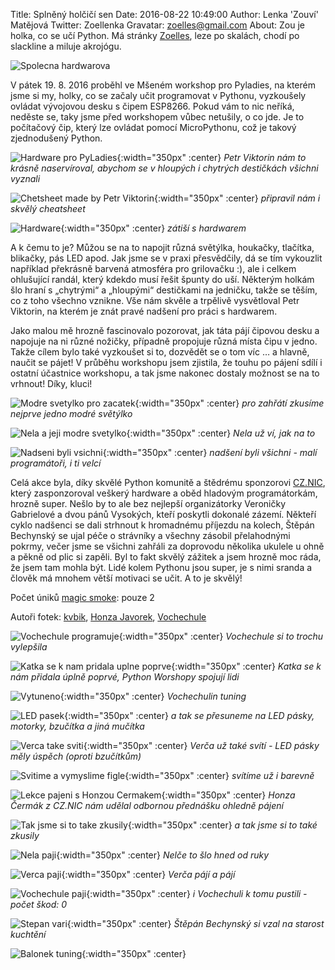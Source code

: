 Title: Splněný holčičí sen
Date: 2016-08-22 10:49:00
Author: Lenka 'Zouví' Matějová
Twitter: Zoellenka
Gravatar: zoelles@gmail.com
About: Zou je holka, co se učí Python. Má stránky [Zoelles](http://zoelles.tumblr.com/), leze po skalách, chodí po slackline a miluje akrojógu.

![Spolecna hardwarova]({filename}/images/img_4184-min.jpg)

V pátek 19. 8. 2016 proběhl ve Mšeném workshop pro Pyladies, na kterém jsme si my, holky, co se začaly učit programovat v Pythonu, vyzkoušely ovládat vývojovou desku s čipem ESP8266. Pokud vám to nic neříká, neděste se, taky jsme před workshopem vůbec netušily, o co jde. Je to počítačový čip, který lze ovládat pomocí MicroPythonu, což je takový zjednodušený Python. 

![Hardware pro PyLadies]({filename}/images/img_1186-min.jpg){:width="350px" :center}
*Petr Viktorin nám to krásně naservíroval, abychom se v hloupých i chytrých destičkách všichni vyznali*

![Chetsheet made by Petr Viktorin]({filename}/images/img_1190-min.jpg){:width="350px" :center}
*připravil nám i skvělý cheatsheet*

![Hardware]({filename}/images/img_1194-min.jpg){:width="350px" :center}
*zátiší s hardwarem*

A k čemu to je? Můžou se na to napojit různá světýlka, houkačky, tlačítka, blikačky, pás LED apod. Jak jsme se v praxi přesvědčily, dá se tím vykouzlit například překrásně barvená atmosféra pro grilovačku :), ale i celkem ohlušující randál, který kdekdo musí řešit špunty do uší. Některým holkám šlo hraní s „chytrými“ a „hloupými“ destičkami na jedničku, takže se těším, co z toho všechno vznikne. Vše nám skvěle a trpělivě vysvětloval Petr Viktorin, na kterém je znát pravé nadšení pro práci s hardwarem.

Jako malou mě hrozně fascinovalo pozorovat, jak táta pájí čipovou desku a napojuje na ni různé nožičky, případně propojuje různá místa čipu v jedno. Takže cílem bylo také vyzkoušet si to, dozvědět se o tom víc … a hlavně, naučit se pájet! V průběhu workshopu jsem zjistila, že touhu po pájení sdílí i ostatní účastnice workshopu, a tak jsme nakonec dostaly možnost se na to vrhnout! Díky, kluci!

![Modre svetylko pro zacatek]({filename}/images/img_1207-min.jpg){:width="350px" :center}
*pro zahřátí zkusíme nejprve jedno modré světýlko*

![Nela a jeji modre svetylko]({filename}/images/img_1208-min.jpg){:width="350px" :center}
*Nela už ví, jak na to*

![Nadseni byli vsichni]({filename}/images/img_1212-min.jpg){:width="350px" :center}
*nadšení byli všichni - malí programátoři, i ti velcí*

Celá akce byla, díky skvělé Python komunitě a štědrému sponzorovi [CZ.NIC](https://www.nic.cz), který zasponzoroval veškerý hardware a oběd hladovým programátorkám, hrozně super. Nešlo by to ale bez nejlepší organizátorky Veroničky Gabrielové a dvou pánů Vysokých, kteří poskytli dokonalé zázemí. Někteří cyklo nadšenci se dali strhnout k hromadnému příjezdu na kolech, Štěpán Bechynský se ujal péče o strávníky a všechny zásobil přelahodnými pokrmy, večer jsme se všichni zahřáli za doprovodu několika ukulele u ohně a pěkně od plic si zapěli. Byl to fakt skvělý zážitek a jsem hrozně moc ráda, že jsem tam mohla být. Lidé kolem Pythonu jsou super, je s nimi sranda a člověk má mnohem větší motivaci se učit. A to je skvělý!

Počet úniků [magic smoke](https://en.wikipedia.org/wiki/Magic_smoke): pouze 2

Autoři fotek: [kvbik](https://twitter.com/kvbik), [Honza Javorek](https://twitter.com/honzajavorek), [Vochechule](https://www.facebook.com/veronika.gabrielova.7)

![Vochechule programuje]({filename}/images/img_4119-min.jpg){:width="350px" :center}
*Vochechule si to trochu vylepšila*

![Katka se k nam pridala uplne poprve]({filename}/images/img_1215-min.jpg){:width="350px" :center}
*Katka se k nám přidala úplně poprvé, Python Worshopy spojují lidi*

![Vytuneno]({filename}/images/img_1218-min.jpg){:width="350px" :center}
*Vochechulin tuning*

![LED pasek]({filename}/images/img_1253-min.jpg){:width="350px" :center}
*a tak se přesuneme na LED pásky, motorky, bzučítka a jiná mučítka*

![Verca take sviti]({filename}/images/img_1271-min.jpg){:width="350px" :center}
*Verča už také svítí - LED pásky měly úspěch (oproti bzučítkům)*

![Svitime a vymyslime figle]({filename}/images/img_1302-min.jpg){:width="350px" :center}
*svítíme už i barevně*

![Lekce pajeni s Honzou Cermakem]({filename}/images/img_1321-min.jpg){:width="350px" :center}
*Honza Čermák z CZ.NIC nám udělal odbornou přednášku ohledně pájení*

![Tak jsme si to take zkusily]({filename}/images/img_1329-min.jpg){:width="350px" :center}
*a tak jsme si to také zkusily*

![Nela paji]({filename}/images/img_1332-min.jpg){:width="350px" :center}
*Nelče to šlo hned od ruky*

![Verca paji]({filename}/images/img_1336-min.jpg){:width="350px" :center}
*Verča pájí a pájí*

![Vochechule paji]({filename}/images/img_1337_min.jpg){:width="350px" :center}
*i Vochechuli k tomu pustili - počet škod: 0*

![Stepan vari]({filename}/images/img_1374-min.jpg){:width="350px" :center}
*Štěpán Bechynský si vzal na starost kuchtění*

![Balonek tuning]({filename}/images/img_1408-min.jpg){:width="350px" :center}

